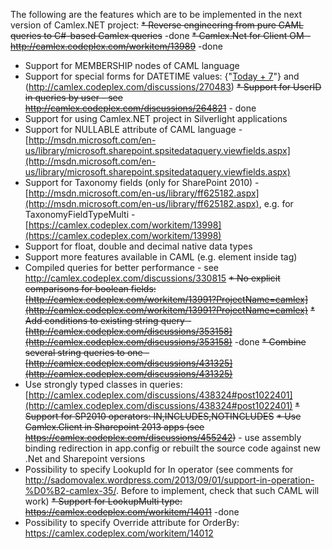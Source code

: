 The following are the features which are to be implemented in the next version of Camlex.NET project:
~~* Reverse engineering from pure CAML queries to C#-based Camlex queries~~ -done
~~* Camlex.Net for Client OM - http://camlex.codeplex.com/workitem/13989~~ -done
* Support for MEMBERSHIP nodes of CAML language
* Support for special forms for DATETIME values: <Value Type="DateTime">{"[Today + 7](Today-+-7)"}</Value> and <Value Type="DateTime"><Today /></Value> (http://camlex.codeplex.com/discussions/270483)
~~* Support for UserID in queries by user - see http://camlex.codeplex.com/discussions/264821~~ - done
* Support for using Camlex.NET project in Silverlight applications
* Support for NULLABLE attribute of CAML language - [http://msdn.microsoft.com/en-us/library/microsoft.sharepoint.spsitedataquery.viewfields.aspx](http://msdn.microsoft.com/en-us/library/microsoft.sharepoint.spsitedataquery.viewfields.aspx)
* Support for Taxonomy fields (only for SharePoint 2010) - [http://msdn.microsoft.com/en-us/library/ff625182.aspx](http://msdn.microsoft.com/en-us/library/ff625182.aspx), e.g. for TaxonomyFieldTypeMulti - [https://camlex.codeplex.com/workitem/13998](https://camlex.codeplex.com/workitem/13998)
* Support for float, double and decimal native data types
* Support more features available in CAML (e.g. <ProjectProperty> element inside <Value> tag)
* Compiled queries for better performance - see http://camlex.codeplex.com/discussions/330815
~~* No explicit comparisons for boolean fields: [http://camlex.codeplex.com/workitem/13991?ProjectName=camlex](http://camlex.codeplex.com/workitem/13991?ProjectName=camlex)~~
~~* Add conditions to existing string query - [http://camlex.codeplex.com/discussions/353158](http://camlex.codeplex.com/discussions/353158)~~ -done
~~* Combine several string queries to one - [http://camlex.codeplex.com/discussions/431325](http://camlex.codeplex.com/discussions/431325)~~
* Use strongly typed classes in queries: [http://camlex.codeplex.com/discussions/438324#post1022401](http://camlex.codeplex.com/discussions/438324#post1022401)
~~* Support for SP2010 operators: IN,INCLUDES,NOTINCLUDES~~
~~* Use Camlex.Client in Sharepoint 2013 apps (see https://camlex.codeplex.com/discussions/455242)~~ - use assembly binding redirection in app.config or rebuilt the source code against new .Net and Sharepoint versions
* Possibility to specify LookupId for In operator (see comments for http://sadomovalex.wordpress.com/2013/09/01/support-in-operation-%D0%B2-camlex-35/. Before to implement, check that such CAML will work)
~~* Support for LookupMulti type: https://camlex.codeplex.com/workitem/14011~~ -done
* Possibility to specify Override attribute for OrderBy: https://camlex.codeplex.com/workitem/14012